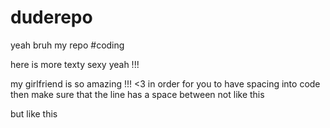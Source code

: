 # duderepo

yeah bruh my repo #coding

here is more texty sexy yeah !!! 

my girlfriend is so amazing !!! <3
in order for you to have spacing into code then make sure that the line has a space between not like this 

but like this 
